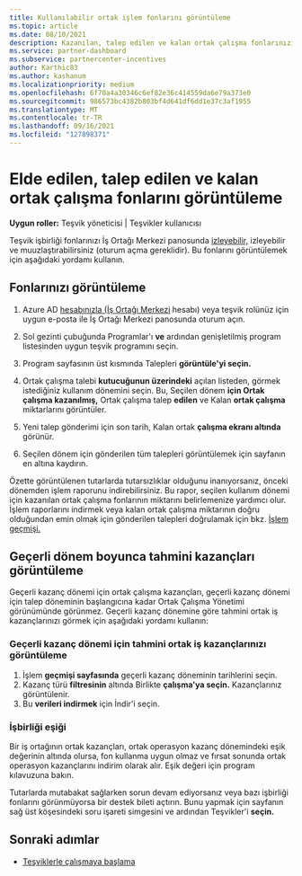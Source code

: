 ```yaml
---
title: Kullanılabilir ortak işlem fonlarını görüntüleme
ms.topic: article
ms.date: 08/10/2021
description: Kazanılan, talep edilen ve kalan ortak çalışma fonlarınızı görüntülemeyi, sona erme tarihlerini görüntülemeyi ve tutarsız tutarları muhtıra yapmayı öğrenin.
ms.service: partner-dashboard
ms.subservice: partnercenter-incentives
author: Karthic83
ms.author: kashanum
ms.localizationpriority: medium
ms.openlocfilehash: 6f70a4a30346c6ef82e36c414559da6e79a373e0
ms.sourcegitcommit: 986573bc4382b803bf4d641df6dd1e37c3af1955
ms.translationtype: MT
ms.contentlocale: tr-TR
ms.lasthandoff: 09/16/2021
ms.locfileid: "127898371"
---
```

# <a name="view-available-earned-claimed-and-remaining-co-op-funds"></a>Elde edilen, talep edilen ve kalan ortak çalışma fonlarını görüntüleme

**Uygun roller:** Teşvik yöneticisi | Teşvikler kullanıcısı

Teşvik işbirliği fonlarınızı İş Ortağı Merkezi panosunda [izleyebilir,](https://partner.microsoft.com/dashboard/) izleyebilir ve muuzlaştırabilirsiniz (oturum açma gereklidir). Bu fonlarını görüntülemek için aşağıdaki yordamı kullanın.

## <a name="view-your-funds"></a>Fonlarınızı görüntüleme

1. Azure AD [hesabınızla (İş Ortağı Merkezi](https://partner.microsoft.com/dashboard/) hesabı) veya teşvik rolünüz için uygun e-posta ile İş Ortağı Merkezi panosunda oturum açın.

2. Sol gezinti çubuğunda Programlar'ı **ve** ardından genişletilmiş program listesinden uygun teşvik programını seçin.

3. Program sayfasının üst kısmında Talepleri **görüntüle'yi seçin.**

4. Ortak çalışma talebi **kutucuğunun üzerindeki** açılan listeden, görmek istediğiniz kullanım dönemini seçin. Bu, Seçilen dönem **için Ortak çalışma kazanılmış,** Ortak çalışma talep **edilen** ve Kalan **ortak çalışma** miktarlarını görüntüler.

5. Yeni talep gönderimi için son tarih, Kalan ortak **çalışma ekranı altında** görünür.  

6. Seçilen dönem için gönderilen tüm talepleri görüntülemek için sayfanın en altına kaydırın.

Özette görüntülenen tutarlarda tutarsızlıklar olduğunu inanıyorsanız, önceki dönemden işlem raporunu indirebilirsiniz. Bu rapor, seçilen kullanım dönemi için kazanılan ortak çalışma fonlarının miktarını belirlemenize yardımcı olur. İşlem raporlarını indirmek veya kalan ortak çalışma miktarının doğru olduğundan emin olmak için gönderilen talepleri doğrulamak için bkz. [İşlem geçmişi.](./payout-statement.md#transaction-history)

## <a name="view-estimated-earnings-during-the-current-period"></a>Geçerli dönem boyunca tahmini kazançları görüntüleme
Geçerli kazanç dönemi için ortak çalışma kazançları, geçerli kazanç dönemi için talep döneminin başlangıcına kadar Ortak Çalışma Yönetimi görünümünde görünmez. Geçerli kazanç dönemine göre tahmini ortak iş kazançlarınızı görmek için aşağıdaki yordamı kullanın:

### <a name="view-your-estimated-co-op-earnings-for-the-current-earning-period"></a>Geçerli kazanç dönemi için tahmini ortak iş kazançlarınızı görüntüleme

1. İşlem **geçmişi sayfasında** geçerli kazanç döneminin tarihlerini seçin.
2. Kazanç türü **filtresinin** altında Birlikte **çalışma'ya seçin.** Kazançlarınız görüntülenir.
3. Bu **verileri indirmek** için İndir'i seçin.

### <a name="co-op-threshold"></a>İşbirliği eşiği
Bir iş ortağının ortak kazançları, ortak operasyon kazanç dönemindeki eşik değerinin altında olursa, fon kullanma uygun olmaz ve fırsat sonunda ortak operasyon kazançlarını indirim olarak alır. Eşik değeri için program kılavuzuna bakın. 

Tutarlarda mutabakat sağlarken sorun devam ediyorsanız veya bazı işbirliği fonlarını görünmüyorsa bir destek bileti açtırın. Bunu yapmak için sayfanın sağ üst köşesindeki soru işareti simgesini ve ardından Teşvikler'i **seçin.**

## <a name="next-steps"></a>Sonraki adımlar

- [Teşviklerle çalışmaya başlama](incentives-get-started-intro.md)
